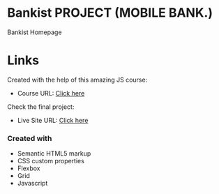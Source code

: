 # Bankist PROJECT (MOBILE BANK.)

Bankist Homepage

# Links

Created with the help of this amazing JS course:

- Course URL: [Click here](https://www.udemy.com/course/the-complete-javascript-course/)

Check the final project:

- Live Site URL: [Click here](https://bankisthome-iosebkhe.netlify.app/)

### Created with

- Semantic HTML5 markup
- CSS custom properties
- Flexbox
- Grid
- Javascript
